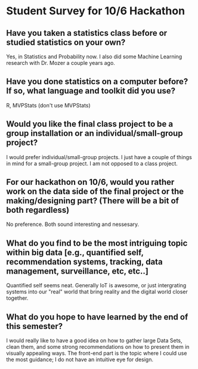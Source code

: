 # Student Survey for 10/6 Hackathon

## Have you taken a statistics class before or studied statistics on your own?
Yes, in Statistics and Probability now. I also did some Machine Learning research with Dr. Mozer a couple years ago.

## Have you done statistics on a computer before?  If so, what language and toolkit did you use?
R, MVPStats (don't use MVPStats)

## Would you like the final class project to be a group installation or an individual/small-group project?
I would prefer individual/small-group projects. I just have a couple of things in mind for a small-group project. I am not opposed to a class project. 

## For our hackathon on 10/6, would you rather work on the data side of the final project or the making/designing part? (There will be a bit of both regardless)
No preference. Both sound interesting and nessesary.

## What do you find to be the most intriguing topic within big data [e.g., quantified self, recommendation systems, tracking, data management, surveillance, etc, etc..]
Quantified self seems neat. Generally IoT is awesome, or just intergrating systems into our "real" world that bring reality and the digital world closer together. 

## What do you hope to have learned by the end of this semester?
I would really like to have a good idea on how to gather large Data Sets, clean them, and some strong recommendations on how to present them in visually appealing ways. The front-end part is the topic where I could use the most guidance; I do not have an intuitive eye for design. 



